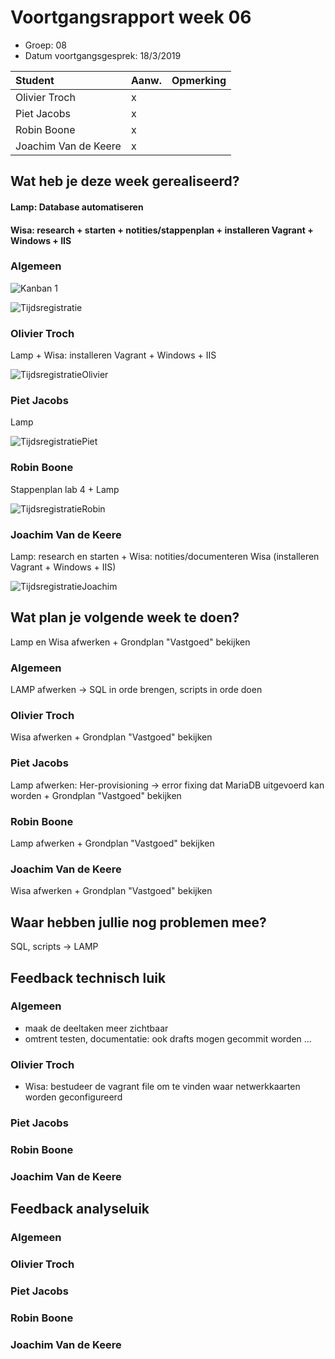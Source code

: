 # Voortgangsrapport week 06

* Groep: 08
* Datum voortgangsgesprek: 18/3/2019 

| Student             | Aanw. | Opmerking |
| :---                | :---  | :---      |
| Olivier Troch       |  x    |           |
| Piet Jacobs         |  x    |           |
| Robin Boone         |  x    |           |
| Joachim Van de Keere|  x    |           |

## Wat heb je deze week gerealiseerd?
#### Lamp: Database automatiseren
#### Wisa: research + starten + notities/stappenplan + installeren Vagrant + Windows + IIS

### Algemeen

![Kanban 1](https://github.com/HoGentTIN/p2ops-g08/blob/master/weekrapport/images/week06/KanbanWeek06.png "Kanban week 6")  

![Tijdsregistratie](https://github.com/HoGentTIN/p2ops-g08/blob/master/weekrapport/images/week05/Tijdsregistratie.png "Tijdsregistratie")   
      
### Olivier Troch
Lamp +
Wisa: installeren Vagrant + Windows + IIS

![TijdsregistratieOlivier](https://github.com/HoGentTIN/p2ops-g08/blob/master/weekrapport/images/week05/Olivier.png "TijdsregistratieOlivier")
      
### Piet Jacobs

Lamp 

![TijdsregistratiePiet](https://github.com/HoGentTIN/p2ops-g08/blob/master/weekrapport/images/week05/Piet.png "TijdsregistratiePiet")

### Robin Boone
Stappenplan lab 4 +
Lamp

![TijdsregistratieRobin](https://github.com/HoGentTIN/p2ops-g08/blob/master/weekrapport/images/week05/Robin.png "TijdsregistratieRobin")

### Joachim Van de Keere

Lamp: research en starten +
Wisa: notities/documenteren Wisa (installeren Vagrant + Windows + IIS)

![TijdsregistratieJoachim](https://github.com/HoGentTIN/p2ops-g08/blob/master/weekrapport/images/week05/Joachim.png "TijdsregistratieJoachim")
     
      
## Wat plan je volgende week te doen?
Lamp en Wisa afwerken +
Grondplan "Vastgoed" bekijken

### Algemeen
LAMP afwerken -> SQL in orde brengen, scripts in orde doen

### Olivier Troch
Wisa afwerken +
Grondplan "Vastgoed" bekijken

### Piet Jacobs
Lamp afwerken: Her-provisioning -> error fixing dat MariaDB uitgevoerd kan worden +
Grondplan "Vastgoed" bekijken

### Robin Boone
Lamp afwerken +
Grondplan "Vastgoed" bekijken

### Joachim Van de Keere
Wisa afwerken +
Grondplan "Vastgoed" bekijken

## Waar hebben jullie nog problemen mee?
SQL, scripts -> LAMP

## Feedback technisch luik

### Algemeen

- maak de deeltaken meer zichtbaar
- omtrent testen, documentatie: ook drafts mogen gecommit worden ... 

### Olivier Troch
- Wisa: bestudeer de vagrant file om te vinden waar netwerkkaarten worden geconfigureerd
### Piet Jacobs
### Robin Boone
### Joachim Van de Keere

## Feedback analyseluik

### Algemeen

### Olivier Troch
### Piet Jacobs
### Robin Boone
### Joachim Van de Keere

